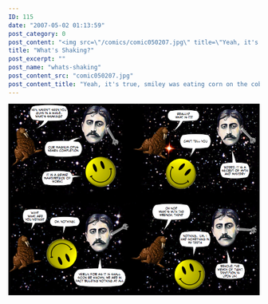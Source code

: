 ```yaml
---
ID: 115
date: "2007-05-02 01:13:59"
post_category: 0
post_content: "<img src=\"/comics/comic050207.jpg\" title=\"Yeah, it's true, smiley was eating corn on the cob and then he put peanut butter on it, you know, because that's just how some people like it, I mean, but I still think it's still pretty weird\">/>"
title: "What's Shaking?"
post_excerpt: ""
post_name: "whats-shaking"
post_content_src: "comic050207.jpg"
post_content_title: "Yeah, it's true, smiley was eating corn on the cob and then he put peanut butter on it, you know, because that's just how some people like it, I mean, but I still think it's still pretty weird"
---
```



[![Yeah, it's true, smiley was eating corn on the cob and then he put peanut butter on it, you know, because that's just how some people like it, I mean, but I still think it's still pretty weird](/comics-hi-res/comic050207.jpg)](/comics-hi-res/comic050207.jpg "Yeah, it's true, smiley was eating corn on the cob and then he put peanut butter on it, you know, because that's just how some people like it, I mean, but I still think it's still pretty weird")
